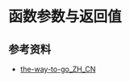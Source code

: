 # 函数参数与返回值

## 参考资料

- [the-way-to-go_ZH_CN](https://github.com/unknwon/the-way-to-go_ZH_CN/blob/master/eBook/06.2.md)
